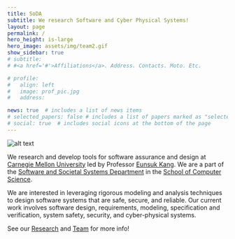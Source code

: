 ```yaml
---
title: SoDA
subtitle: We research Software and Cyber Physical Systems!
layout: page
permalink: /
hero_height: is-large
hero_image: assets/img/team2.gif
show_sidebar: true
# subtitle:
# #<a href='#'>Affiliations</a>. Address. Contacts. Moto. Etc.

# profile:
#   align: left
#   image: prof_pic.jpg
#   address: 

news: true  # includes a list of news items
# selected_papers: false # includes a list of papers marked as "selected={true}"
# social: true  # includes social icons at the bottom of the page
---
```

![alt text](/assets/img/SodaLogo.svg) 

We research and develop tools for software assurance and design at [Carnegie Mellon University](https://www.cmu.edu/) led by Professor [Eunsuk Kang](https://eskang.github.io/). We are a part of the [Software and Societal Systems Department](https://s3d.cmu.edu/) in  the [School of Computer Science](https://www.cs.cmu.edu/). 

We are interested in leveraging rigorous modeling and analysis techniques to design software systems that are safe, secure, and reliable. Our current work involves software design, requirements, modeling, specification and verification, system safety, security, and cyber-physical systems.

See our [Research](/projects/) and [Team](/team/) for more info!

<!-- 
<div class="slideshow-container">
  <div class="mySlides fade">
    <img src="assets/img/team1.jpg" style="width:100%">
  </div>
    <div class="mySlides fade">
    <img src="assets/img/eunsuk_cool_sweater.jpg" style="width:100%">
  </div>
  <div class="mySlides fade">
    <img src="assets/img/team.jpg" style="width:100%">
  </div>

   <div class="mySlides fade">
    <img src="assets/img/team2.jpg" style="width:100%">
  </div>

  <div class="mySlides fade">
    <img src="assets/img/team3-2.jpg" style="width:100%">
  </div>

  <!-- Next and previous buttons -->
  <!-- <a class="prev" onclick="plusSlides(-1)">&#10094;</a>
  <a class="next" onclick="plusSlides(1)">&#10095;</a>
</div>
<br> -->

<!-- The dots/circles -->
<!-- <div style="text-align:center">
  <span class="dot" onclick="currentSlide(1)"></span> 
  <span class="dot" onclick="currentSlide(2)"></span> 
  <span class="dot" onclick="currentSlide(3)"></span> 
</div> -->

